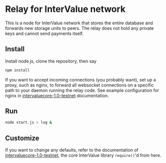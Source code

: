 # Relay for InterValue network

This is a node for InterValue network that stores the entire database and forwards new storage units to peers.  The relay does not hold any private keys and cannot send payments itself.

## Install

Install node.js, clone the repository, then say
```sh
npm install
```
If you want to accept incoming connections (you probably want), set up a proxy, such as nginx, to forward all websocket connections on a specific path to your daemon running the relay code.  See example configuration for nginx in [intervaluecore-1.0-testnet](../../../intervaluecore-1.0-testnet) documentation.

## Run
```sh
node start.js > log &
```
## Customize

If you want to change any defaults, refer to the documentation of [intervaluecore-1.0-testnet](../../../intervaluecore-1.0-testnet), the core InterValue library `require()`'d from here.
